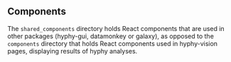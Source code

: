 ## Components

The `shared_components` directory holds React components that are used in other packages (hyphy-gui, datamonkey or galaxy), as opposed to the `components` directory that holds React components used in hyphy-vision pages, displaying results of hyphy analyses.
